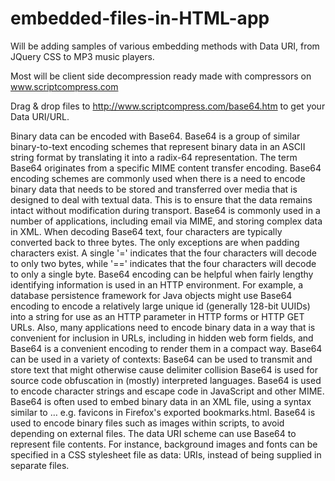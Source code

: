 # embedded-files-in-HTML-app
Will be adding samples of various embedding methods with Data URI, from JQuery CSS to MP3 music players.

Most will be client side decompression ready made with compressors on www.scriptcompress.com

Drag & drop files to http://www.scriptcompress.com/base64.htm to get your Data URI/URL.

Binary data can be encoded with Base64. Base64 is a group of similar binary-to-text encoding schemes that represent binary data in an ASCII string format by translating it into a radix-64 representation. The term Base64 originates from a specific MIME content transfer encoding. Base64 encoding schemes are commonly used when there is a need to encode binary data that needs to be stored and transferred over media that is designed to deal with textual data. This is to ensure that the data remains intact without modification during transport. Base64 is commonly used in a number of applications, including email via MIME, and storing complex data in XML.
When decoding Base64 text, four characters are typically converted back to three bytes. The only exceptions are when padding characters exist. A single '=' indicates that the four characters will decode to only two bytes, while '==' indicates that the four characters will decode to only a single byte.
Base64 encoding can be helpful when fairly lengthy identifying information is used in an HTTP environment. For example, a database persistence framework for Java objects might use Base64 encoding to encode a relatively large unique id (generally 128-bit UUIDs) into a string for use as an HTTP parameter in HTTP forms or HTTP GET URLs. Also, many applications need to encode binary data in a way that is convenient for inclusion in URLs, including in hidden web form fields, and Base64 is a convenient encoding to render them in a compact way.
Base64 can be used in a variety of contexts: Base64 can be used to transmit and store text that might otherwise cause delimiter collision Base64 is used for source code obfuscation in (mostly) interpreted languages. Base64 is used to encode character strings and escape code in JavaScript and other MIME. Base64 is often used to embed binary data in an XML file, using a syntax similar to <data encoding="base64">…</data> e.g. favicons in Firefox's exported bookmarks.html. Base64 is used to encode binary files such as images within scripts, to avoid depending on external files. The data URI scheme can use Base64 to represent file contents. For instance, background images and fonts can be specified in a CSS stylesheet file as data: URIs, instead of being supplied in separate files.
